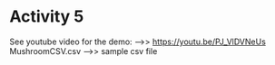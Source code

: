 # Activity 5
See youtube video for the demo: -->> https://youtu.be/PJ_VlDVNeUs                                                                                                          
MushroomCSV.csv -->> sample csv file
